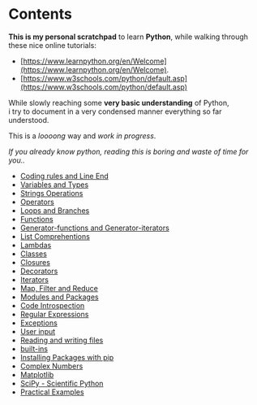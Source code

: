 # Contents

**This is my personal scratchpad** to learn **Python**, while walking through these nice online tutorials:
* [https://www.learnpython.org/en/Welcome](https://www.learnpython.org/en/Welcome).
* [https://www.w3schools.com/python/default.asp](https://www.w3schools.com/python/default.asp)

While slowly reaching some **very basic understanding** of Python,  
i try to document in a very condensed manner everything so far understood.

This is a *loooong* way and *work in progress*.

*If you already know python, reading this is boring and waste of time for you..*

* [Coding rules and Line End](CodingRules.md)
* [Variables and Types](VariablesAndTypes.md)
* [Strings Operations](StringOperations.md)
* [Operators](Operators.md)
* [Loops and Branches](LoopsAndBranches.md)
* [Functions](Functions.md)
* [Generator-functions and Generator-iterators](Generators.md)
* [List Comprehentions](ListComprehentions.md)
* [Lambdas](Lambdas.md)
* [Classes](Classes.md)
* [Closures](Closures.md)
* [Decorators](Decorators.md)
* [Iterators](Iterators.md)
* [Map, Filter and Reduce](MapFilterReduce.md)
* [Modules and Packages](ModulesAndPackages.md)
* [Code Introspection](CodeIntrospection.md)
* [Regular Expressions](regexp.md)
* [Exceptions](Exceptions.md)
* [User input](UserInput.md)
* [Reading and writing files](FileOperations.md)
* [built-ins](Builtins.md)
* [Installing Packages with pip](pip.md)
* [Complex Numbers](ComplexNumbers.md)
* [Matplotlib](Matplotlib/Index.md)
* [SciPy - Scientific Python](SciPy/Index.md)
* [Practical Examples](Examples/Index.md)
